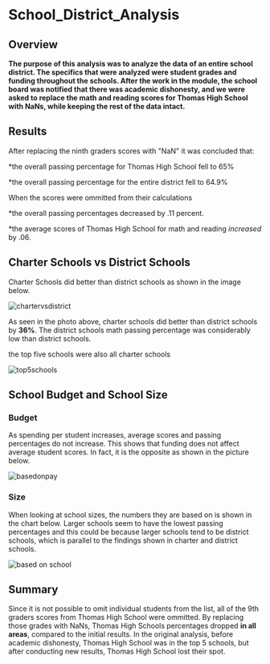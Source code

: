 # School_District_Analysis

## Overview

**The purpose of this analysis was to analyze the data of an entire school district. The specifics that were analyzed were student grades and funding throughout the schools. After the work in the module, the school board was notified that there was academic dishonesty, and we were asked to replace the math and reading scores for Thomas High School with NaNs, while keeping the rest of the data intact.**

## Results 

After replacing the ninth graders scores with "NaN" it was concluded that:

*the overall passing percentage for Thomas High School fell to 65%

*the overall passing percentage for the entire district fell to 64.9%

When the scores were ommitted from their calculations

*the overall passing percentages decreased by .11 percent.

*the average scores of Thomas High School for math and reading _increased_ by .06.

## Charter Schools vs District Schools

Charter Schools did better than district schools as shown in the image below.

![chartervsdistrict](https://user-images.githubusercontent.com/86750935/127787217-b640a6d3-c178-49be-b1eb-216104619a72.PNG)


As seen in the photo above, charter schools did better than district schools by **36%**. The district schools math passing percentage was considerably low than district schools.

the top five schools were also all charter schools

![top5schools](https://user-images.githubusercontent.com/86750935/127787460-c6830fcc-3351-4ade-8cb6-4ac5b6615508.PNG)


## School Budget and School Size

### Budget

As spending per student increases, average scores and passing percentages do not increase. This shows that funding does not affect average student scores. In fact, it is the opposite as shown in the picture below. 

![basedonpay](https://user-images.githubusercontent.com/86750935/127787339-cff9ab57-4aa1-4421-bd2a-98f11109bbb0.PNG)

### Size

When looking at school sizes, the numbers they are based on is shown in the chart below. Larger schools seem to have the lowest passing percentages and this could be because larger schools tend to be district schools, which is parallel to the findings shown in charter and district schools. 

![based on school](https://user-images.githubusercontent.com/86750935/127787408-e45cc776-0193-4092-b5ee-c401121038a2.PNG)



## Summary

Since it is not possible to omit individual students from the list, all of the 9th graders scores from Thomas High School were ommitted. By replacing those grades with NaNs, Thomas High Schools percentages dropped **in all areas**, compared to the initial results. In the original analysis, before academic dishonesty, Thomas High School was in the top 5 schools, but after conducting new results, Thomas High School lost their spot. 
